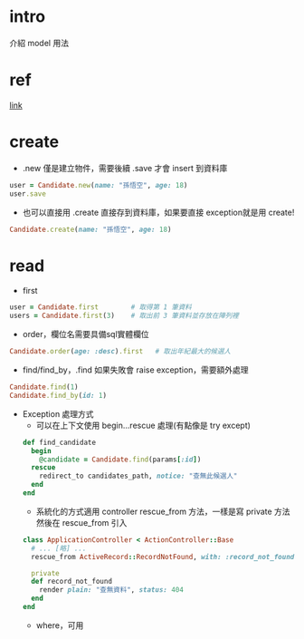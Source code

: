 # intro
介紹 model 用法
# ref
[link](https://railsbook.tw/chapters/16-model-basic.html)

# create
- .new 僅是建立物件，需要後續 .save 才會 insert 到資料庫
```ruby
user = Candidate.new(name: "孫悟空", age: 18)
user.save
```
- 也可以直接用 .create 直接存到資料庫，如果要直接 exception就是用 create!
```ruby
Candidate.create(name: "孫悟空", age: 18)
```

# read
- first
```ruby
user = Candidate.first        # 取得第 1 筆資料
users = Candidate.first(3)    # 取出前 3 筆資料並存放在陣列裡
```
- order，欄位名需要具備sql實體欄位
```ruby
Candidate.order(age: :desc).first   # 取出年紀最大的候選人
```
- find/find_by，.find 如果失敗會 raise exception，需要額外處理
```ruby
Candidate.find(1)
Candidate.find_by(id: 1)
```
- Exception 處理方式
  - 可以在上下文使用 begin...rescue   處理(有點像是 try except)
  ```ruby
  def find_candidate
    begin
      @candidate = Candidate.find(params[:id])
    rescue
      redirect_to candidates_path, notice: "查無此候選人"
    end
  end
  ```
  - 系統化的方式適用 controller rescue_from 方法，一樣是寫 private 方法然後在 rescue_from 引入
  ```ruby
  class ApplicationController < ActionController::Base
    # ... [略] ...
    rescue_from ActiveRecord::RecordNotFound, with: :record_not_found

    private
    def record_not_found
      render plain: "查無資料", status: 404
    end
  end
  ```
  - where，可用